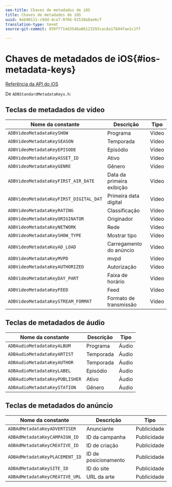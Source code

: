 ```yaml
---
seo-title: Chaves de metadados de iOS
title: Chaves de metadados de iOS
uuid: 8eb90111-c9dd-4ca7-9766-91530a8ae6cf
translation-type: tm+mt
source-git-commit: 959ff714d3546a06123293cac8a17b94fae1c1ff

---
```



# Chaves de metadados de iOS{#ios-metadata-keys}

[Referência da API do iOS](https://adobe-marketing-cloud.github.io/media-sdks/reference/ios/)

De `ADBStandardMetadataKeys.h`:

## Teclas de metadados de vídeo

| Nome da constante | Descrição | Tipo |
|---|---|---|
| `ADBVideoMetadataKeySHOW` | Programa | Vídeo |
| `ADBVideoMetadataKeySEASON` | Temporada | Vídeo |
| `ADBVideoMetadataKeyEPISODE` | Episódio | Vídeo |
| `ADBVideoMetadataKeyASSET_ID` | Ativo | Vídeo |
| `ADBVideoMetadataKeyGENRE` | Gênero | Vídeo |
| `ADBVideoMetadataKeyFIRST_AIR_DATE` | Data da primeira exibição | Vídeo |
| `ADBVideoMetadataKeyFIRST_DIGITAL_DAT` | Primeira data digital | Vídeo |
| `ADBVideoMetadataKeyRATING` | Classificação | Vídeo |
| `ADBVideoMetadataKeyORIGINATOR` | Originador | Vídeo |
| `ADBVideoMetadataKeyNETWORK` | Rede | Vídeo |
| `ADBVideoMetadataKeySHOW_TYPE` | Mostrar tipo | Vídeo |
| `ADBVideoMetadataKeyAD_LOAD` | Carregamento do anúncio | Vídeo |
| `ADBVideoMetadataKeyMVPD` | mvpd | Vídeo |
| `ADBVideoMetadataKeyAUTHORIZED` | Autorização | Vídeo |
| `ADBVideoMetadataKeyDAY_PART` | Faixa de horário | Vídeo |
| `ADBVideoMetadataKeyFEED` | Feed | Vídeo |
| `ADBVideoMetadataKeySTREAM_FORMAT` | Formato de transmissão | Vídeo |

## Teclas de metadados de áudio

| Nome da constante | Descrição | Tipo |
|---|---|---|
| `ADBAudioMetadataKeyALBUM` | Programa | Áudio |
| `ADBAudioMetadataKeyARTIST` | Temporada | Áudio |
| `ADBAudioMetadataKeyAUTHOR` | Temporada | Áudio |
| `ADBAudioMetadataKeyLABEL` | Episódio | Áudio |
| `ADBAudioMetadataKeyPUBLISHER` | Ativo | Áudio |
| `ADBAudioMetadataKeySTATION` | Gênero | Áudio |

## Teclas de metadados do anúncio

| Nome da constante | Descrição | Tipo |
|---|---|---|
| `ADBAdMetadataKeyADVERTISER` | Anunciante | Publicidade |
| `ADBAdMetadataKeyCAMPAIGN_ID` | ID da campanha | Publicidade |
| `ADBAdMetadataKeyCREATIVE_ID` | ID de criação | Publicidade |
| `ADBAdMetadataKeyPLACEMENT_ID` | ID de posicionamento | Publicidade |
| `ADBAdMetadataKeySITE_ID` | ID do site | Publicidade |
| `ADBAdMetadataKeyCREATIVE_URL` | URL da arte | Publicidade |

